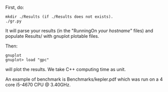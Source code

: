 First, do:
```
mkdir ./Results (if ./Results does not exists).
./gr.py
```
It will parse your results (in the "RunningOn _your_ _hostname_" files) and populate
Results/ with gnuplot plotable files.

Then:
```
gnuplot
gnuplot> load "gpc"
```
will plot the results. We take C++ computing time as unit.


An example of benchmark is Benchmarks/kepler.pdf which was run on a
4 core i5-4670 CPU @ 3.40GHz.
